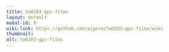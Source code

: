 ```yaml
---
title: twQ103-gps-films
layout: default
modal-id: 9
wiki-link: https://github.com/aigora/twQ103-gps-films/wiki
thumbnail: 
alt: twQ103-gps-films
---
```

